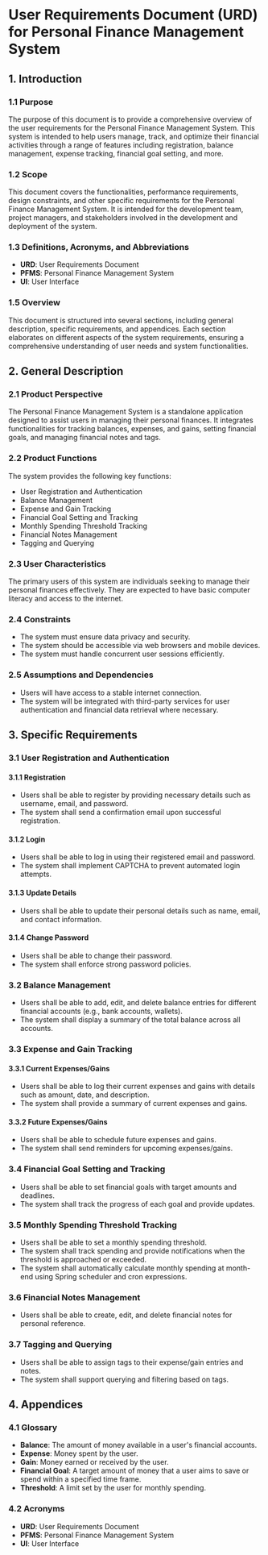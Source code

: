 # User Requirements Document (URD) for Personal Finance Management System

## 1. Introduction

### 1.1 Purpose
The purpose of this document is to provide a comprehensive overview of the user requirements for the Personal Finance Management System. This system is intended to help users manage, track, and optimize their financial activities through a range of features including registration, balance management, expense tracking, financial goal setting, and more.

### 1.2 Scope
This document covers the functionalities, performance requirements, design constraints, and other specific requirements for the Personal Finance Management System. It is intended for the development team, project managers, and stakeholders involved in the development and deployment of the system.

### 1.3 Definitions, Acronyms, and Abbreviations
- **URD**: User Requirements Document
- **PFMS**: Personal Finance Management System
- **UI**: User Interface

### 1.5 Overview
This document is structured into several sections, including general description, specific requirements, and appendices. Each section elaborates on different aspects of the system requirements, ensuring a comprehensive understanding of user needs and system functionalities.

## 2. General Description

### 2.1 Product Perspective
The Personal Finance Management System is a standalone application designed to assist users in managing their personal finances. It integrates functionalities for tracking balances, expenses, and gains, setting financial goals, and managing financial notes and tags.

### 2.2 Product Functions
The system provides the following key functions:
- User Registration and Authentication
- Balance Management
- Expense and Gain Tracking
- Financial Goal Setting and Tracking
- Monthly Spending Threshold Tracking
- Financial Notes Management
- Tagging and Querying

### 2.3 User Characteristics
The primary users of this system are individuals seeking to manage their personal finances effectively. They are expected to have basic computer literacy and access to the internet.

### 2.4 Constraints
- The system must ensure data privacy and security.
- The system should be accessible via web browsers and mobile devices.
- The system must handle concurrent user sessions efficiently.

### 2.5 Assumptions and Dependencies
- Users will have access to a stable internet connection.
- The system will be integrated with third-party services for user authentication and financial data retrieval where necessary.

## 3. Specific Requirements

### 3.1 User Registration and Authentication

#### 3.1.1 Registration
- Users shall be able to register by providing necessary details such as username, email, and password.
- The system shall send a confirmation email upon successful registration.

#### 3.1.2 Login
- Users shall be able to log in using their registered email and password.
- The system shall implement CAPTCHA to prevent automated login attempts.

#### 3.1.3 Update Details
- Users shall be able to update their personal details such as name, email, and contact information.

#### 3.1.4 Change Password
- Users shall be able to change their password.
- The system shall enforce strong password policies.

### 3.2 Balance Management
- Users shall be able to add, edit, and delete balance entries for different financial accounts (e.g., bank accounts, wallets).
- The system shall display a summary of the total balance across all accounts.

### 3.3 Expense and Gain Tracking

#### 3.3.1 Current Expenses/Gains
- Users shall be able to log their current expenses and gains with details such as amount, date, and description.
- The system shall provide a summary of current expenses and gains.

#### 3.3.2 Future Expenses/Gains
- Users shall be able to schedule future expenses and gains.
- The system shall send reminders for upcoming expenses/gains.

### 3.4 Financial Goal Setting and Tracking
- Users shall be able to set financial goals with target amounts and deadlines.
- The system shall track the progress of each goal and provide updates.

### 3.5 Monthly Spending Threshold Tracking
- Users shall be able to set a monthly spending threshold.
- The system shall track spending and provide notifications when the threshold is approached or exceeded.
- The system shall automatically calculate monthly spending at month-end using Spring scheduler and cron expressions.

### 3.6 Financial Notes Management
- Users shall be able to create, edit, and delete financial notes for personal reference.

### 3.7 Tagging and Querying
- Users shall be able to assign tags to their expense/gain entries and notes.
- The system shall support querying and filtering based on tags.

## 4. Appendices

### 4.1 Glossary
- **Balance**: The amount of money available in a user's financial accounts.
- **Expense**: Money spent by the user.
- **Gain**: Money earned or received by the user.
- **Financial Goal**: A target amount of money that a user aims to save or spend within a specified time frame.
- **Threshold**: A limit set by the user for monthly spending.

### 4.2 Acronyms
- **URD**: User Requirements Document
- **PFMS**: Personal Finance Management System
- **UI**: User Interface
